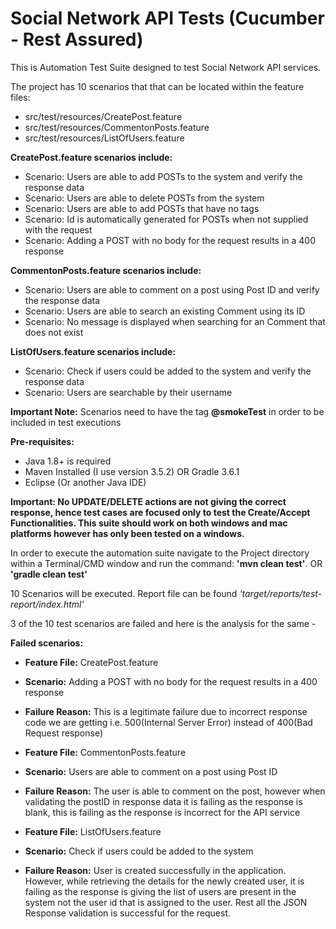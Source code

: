 Social Network API Tests (Cucumber - Rest Assured) 
========================================
This is Automation Test Suite designed to test Social Network API services.

The project has 10 scenarios that that can be located within the feature files: 
 - src/test/resources/CreatePost.feature
 - src/test/resources/CommentonPosts.feature
 - src/test/resources/ListOfUsers.feature  

**CreatePost.feature scenarios include:**
   - Scenario: Users are able to add POSTs to the system and verify the response data
   - Scenario: Users are able to delete POSTs from the system
   - Scenario: Users are able to add POSTs that have no tags
   - Scenario: Id is automatically generated for POSTs when not supplied with the request
   - Scenario: Adding a POST with no body for the request results in a 400 response

**CommentonPosts.feature scenarios include:**
   - Scenario: Users are able to comment on a post using Post ID and verify the response data
   - Scenario: Users are able to search an existing Comment using its ID
   - Scenario: No message is displayed when searching for an Comment that does not exist

**ListOfUsers.feature scenarios include:**
   - Scenario: Check if users could be added to the system and verify the response data
   - Scenario: Users are searchable by their username
    
    
**Important Note:** 
Scenarios need to have the tag **@smokeTest** in order to be included in test executions


**Pre-requisites:**
- Java 1.8+ is required
- Maven Installed (I use version 3.5.2) OR Gradle 3.6.1
- Eclipse (Or another Java IDE)

**Important: No UPDATE/DELETE actions are not giving the correct response, hence test cases are focused only to test the Create/Accept Functionalities. This suite should work on both windows and mac platforms however has only been tested on a windows.**

In order to execute the automation suite navigate to the Project directory within a Terminal/CMD window and run the command: **'mvn clean test'**. OR
**'gradle clean test'**

10 Scenarios will be executed. Report file can be found *'target/reports/test-report/index.html'*

3 of the 10 test scenarios are failed and here is the analysis for the same -

**Failed scenarios:**

- **Feature File:** CreatePost.feature
- **Scenario:** Adding a POST with no body for the request results in a 400 response
- **Failure Reason:** This is a legitimate failure due to incorrect response code we are getting i.e. 500(Internal Server Error) instead of 400(Bad Request response) 

- **Feature File:** CommentonPosts.feature
- **Scenario:** Users are able to comment on a post using Post ID
- **Failure Reason:** The user is able to comment on the post, however when validating the postID in response data it is failing as the response is blank, this is failing as the response is incorrect for the API service

- **Feature File:** ListOfUsers.feature
- **Scenario:** Check if users could be added to the system
- **Failure Reason:** User is created successfully in the application. However, while retrieving the details for the newly created user, it is failing as the response is giving the list of users are present in the system not the user id that is assigned to the user. Rest all the JSON Response validation is successful for the request.


